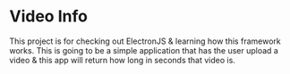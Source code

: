 # Video Info

This project is for checking out ElectronJS & learning how this framework works. This is going to be a simple application that has the user upload a video & this app will return how long in seconds that video is.